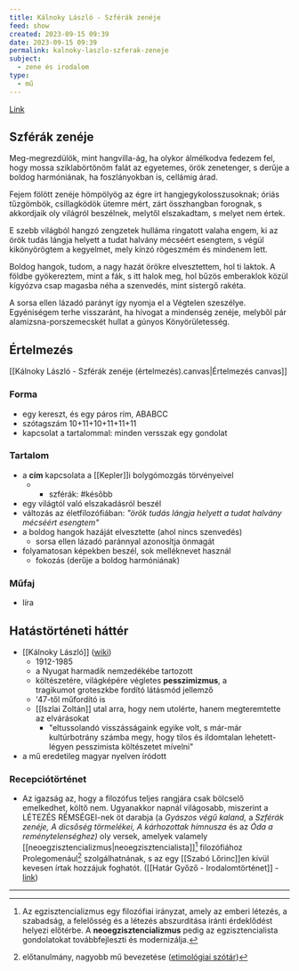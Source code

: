 ```yaml
---
title: Kálnoky László - Szférák zenéje
feed: show
created: 2023-09-15 09:39
date: 2023-09-15 09:39
permalink: kalnoky-laszlo-szferak-zeneje
subject:
  - zene és irodalom
type:
  - mű
---
```

[Link](https://reader.dia.hu/document/Kalnoky_Laszlo-Osszegyujtott_versek-1000)

## Szférák zenéje
Meg-megrezdülök, mint hangvilla-ág,
ha olykor álmélkodva fedezem fel,
hogy mossa sziklabörtönöm falát
az egyetemes, örök zenetenger,
s derűje a boldog harmóniának,
ha foszlányokban is, cellámig árad.

Fejem fölött zenéje hömpölyög
az égre írt hangjegykolosszusoknak;
óriás tűzgömbök, csillagködök
ütemre mért, zárt összhangban forognak,
s akkordjaik oly világról beszélnek,
melytől elszakadtam, s melyet nem értek.

E szebb világból hangzó zengzetek
hulláma ringatott valaha engem,
ki az örök tudás lángja helyett
a tudat halvány mécséért esengtem,
s végül kikönyörögtem a kegyelmet,
mely kínzó rögeszmém és mindenem lett.

Boldog hangok, tudom, a nagy hazát
örökre elvesztettem, hol ti laktok.
A földbe gyökereztem, mint a fák,
s itt halok meg, hol bűzös emberaklok
közül kígyózva csap magasba néha
a szenvedés, mint sistergő rakéta.

A sorsa ellen lázadó parányt
így nyomja el a Végtelen szeszélye.
Egyéniségem terhe visszaránt,
ha hívogat a mindenség zenéje,
melyből pár alamizsna-porszemecskét
hullat a gúnyos Könyörületesség.

## Értelmezés
[[Kálnoky László - Szférák zenéje (értelmezés).canvas|Értelmezés canvas]]


### Forma
- egy kereszt, és egy páros rím, ABABCC
- szótagszám 10+11+10+11+11+11
- kapcsolat a tartalommal: minden versszak egy gondolat
### Tartalom
- a **cím** kapcsolata a [[Kepler]]i bolygómozgás törvényeivel
	- + szférák: #később 
- egy világtól való elszakadásról beszél
- változás az életfilozófiában: *"örök tudás lángja helyett a tudat halvány mécséért esengtem"*
- a boldog hangok hazáját elvesztette (ahol nincs szenvedés)
	- sorsa ellen lázadó paránnyal azonosítja önmagát
- folyamatosan képekben beszél, sok melléknevet használ
	- fokozás (derűje a boldog harmóniának)
### Műfaj
- líra

## Hatástörténeti háttér
- [[Kálnoky László]] ([wiki](https://www.wikiwand.com/hu/K%C3%A1lnoky_L%C3%A1szl%C3%B3))
	- 1912-1985
	- a Nyugat harmadik nemzedékébe tartozott
	- költészetére, világképére végletes **pesszimizmus**, a tragikumot groteszkbe fordító látásmód jellemző
	- '47-től műfordító is
	- [[Iszlai Zoltán]] utal arra, hogy nem utolérte, hanem megteremtette az elvárásokat
		- "eltussolandó visszásságaink egyike volt, s már-már kultúrbotrány számba megy, hogy tilos és ildomtalan lehetett-légyen pesszimista költészetet mívelni"
- a mű eredetileg magyar nyelven íródott
### Recepciótörténet
- Az igazság az, hogy a filozófus teljes rangjára csak bölcselő emelkedhet, költő nem. Ugyanakkor napnál világosabb, miszerint a LÉTEZÉS RÉMSÉGEI-nek öt darabja (a _Gyászos végű kaland,_ a _Szférák zenéje, A dicsőség törmelékei, A kárhozottak hímnusza_ és az _Óda a reménytelenséghez)_ oly versek, amelyek valamely [[neoegzisztencializmus|neoegzisztencialista]][^1] filozófiához Prolegomenául[^2] szolgálhatnának, s az egy [[Szabó Lőrinc]]en kívül kevesen írtak hozzájuk foghatót. ([[Határ Győző - Irodalomtörténet]] - [link](https://reader.dia.hu/document/Hatar_Gyozo-Irodalomtortenet-273))

---
[^1]: Az egzisztencializmus egy filozófiai irányzat, amely az emberi létezés, a szabadság, a felelősség és a létezés abszurditása iránti érdeklődést helyezi előtérbe. A **neoegzisztencializmus** pedig az egzisztencialista gondolatokat továbbfejleszti és modernizálja.
[^2]: előtanulmány, nagyobb mű bevezetése ([etimológiai szótár](https://www.arcanum.com/hu/online-kiadvanyok/Lexikonok-magyar-etimologiai-szotar-F14D3/p-F3534/prolegomena-F38DE/))